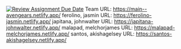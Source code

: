 [![Review Assignment Due Date](https://classroom.github.com/assets/deadline-readme-button-24ddc0f5d75046c5622901739e7c5dd533143b0c8e959d652212380cedb1ea36.svg)](https://classroom.github.com/a/CAbaIWfq)
Team URL: https://main--avengears.netlify.app/
ferolino, jasmin URL: https://ferolino-jasmin.netlify.app/
japitana, johnwalter URL: https://japitana-johnwalter.netlify.app/
malapad, melchorjames URL: https://malapad-melchorjames.netlify.app/
santos, akishagelsey URL: https://santos-akishagelsey.netlify.app/